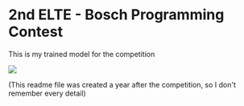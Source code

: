 # 2nd ELTE - Bosch Programming Contest
This is my trained model for the competition


![](https://i.imgur.com/YM9gDNZ.gif)



(This readme file was created a year after the competition, so I don't remember every detail)
